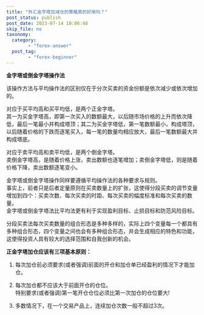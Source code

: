 ```yaml
---
title: "外汇金字塔加减仓的策略真的好用吗？"
post_status: publish
post_date: 2023-07-14 10:06:48
skip_file: no
taxonomy:
  category:
        - "forex-answer"
  post_tag:
        - "forex-beginner"
---
```


**金字塔或倒金字塔操作法**

该操作方法与平均操作法的区别仅在于分次买卖的资金份额是依次减少或依次增加的。

对应于买平均高和买平均低，是两个正金字塔。  
其一为买金字塔高，即第一次买入的数额最大，以后随市场价格的上升而依次降低，最后一笔最小并构成塔顶；其二为买金字塔低，第一笔数额最小，构成塔顶，以后随着价格的下跌而逐笔买入，每一笔的数量均相应放大，最后一笔数额最大并构成塔底。

对应于卖平均高和卖平均低，是两个倒金字塔。  
卖倒金字塔高，是随着价格上涨，卖出数额也逐笔增加；卖倒金字塔低，则是随着价格下降，卖出数额逐笔变小。

金字塔或倒金字塔操作同样要遵循平均操作法的各种要求与规则。  
事实上，前者只是后者定量原则在买卖数量上的扩张，这使得分段买卖的调节变量增加到四个：买卖次数、每次买卖的时距、每次买卖的幅度标准和每次买卖的数量。  
金字塔或倒金字塔法比平均法更有利于实现盈利目标、止损目标和防范风险目标。

分段买卖法每次买卖数量的组合形态是多种多样的，实际上四个变量每一个都具有多种组合形态，四个变量之间也会有多种组合形态，并会生成相应的特色和功能，这使得投资人具有较大的选择范围和自我创新的机会。

**正金字塔加仓应该有三项基本原则：**

1. 每次加仓前必须要求(或者强调)前面的开仓和加仓单已经盈利的情况下才能加仓。
2. 每次加仓都不应该大于前面开仓的仓位。  
    特别要求(或者强调)第一笔开仓仓位必须比第一次加仓的仓位要大!
    
3. 多数情况下，在一个交易产品上，连续加仓次数一般不超过3次。
